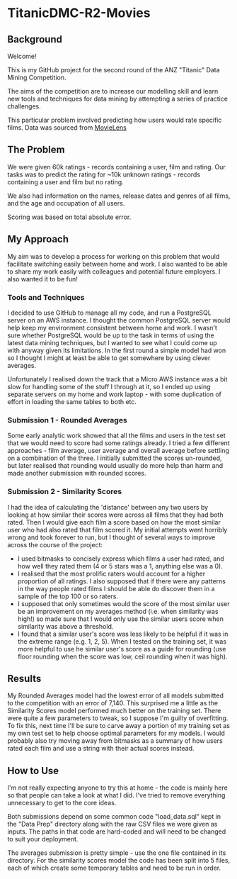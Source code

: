 TitanicDMC-R2-Movies
====================

## Background

Welcome!

This is my GitHub project for the second round of the ANZ "Titanic" Data Mining Competition.

The aims of the competition are to increase our modelling skill and learn new tools and techniques for data
mining by attempting a series of practice challenges.

This particular problem involved predicting how users would rate specific films.  Data was sourced from [MovieLens](http://www.movielens.org)

## The Problem
We were given 60k ratings - records containing a user, film and rating.  Our tasks was to predict the rating for ~10k unknown ratings - records containing a user and film but no rating.

We also had information on the names, release dates and genres of all films, and the age and occupation of all users.

Scoring was based on total absolute error.

## My Approach

My aim was to develop a process for working on this problem that would facilitate switching easily between home and work.
I also wanted to be able to share my work easily with colleagues and potential future employers.
I also wanted it to be fun!

### Tools and Techniques

I decided to use GitHub to manage all my code, and run a PostgreSQL server on an AWS instance.
I thought the common PostgreSQL server would help keep my environment consistent between home and work.
I wasn't sure whether PostgreSQL would be up to the task in terms of using the latest data mining techniques,
but I wanted to see what I could come up with anyway given its limitations.  In the first round a simple model had won
so I thought I might at least be able to get somewhere by using clever averages.

Unfortunately I realised down the track that a Micro AWS instance was a bit slow for handling some of the stuff
I through at it, so I ended up using separate servers on my home and work laptop - with some duplication of effort
in loading the same tables to both etc.

### Submission 1 - Rounded Averages

Some early analytic work showed that all the films and users in the test set that we would need to score
had some ratings already.  I tried a few different approaches - film average, user average and overall average
before settling on a combination of the three.  I initially submitted the scores un-rounded, but later realised
that rounding would usually do more help than harm and made another submission with rounded scores.

### Submission 2 - Similarity Scores

I had the idea of calculating the 'distance' between any two users by looking at how similar their scores were across
all films that they had both rated.  Then I would give each film a score based on how the most similar user who had
also rated that film scored it.
My initial attempts went horribly wrong and took forever to run, but I thought
of several ways to improve across the course of the project:
* I used bitmasks to concisely express which films a user had rated, and how well they rated them (4 or 5 stars was
a 1, anything else was a 0).
* I realised that the most prolific raters would account for a higher proportion of all ratings.  I also supposed that
if there were any patterns in the way people rated films I should be able do discover them in a sample of the top 100
or so raters.
* I supposed that only sometimes would the score of the most similar user be an improvement on my averages method (i.e. when similarity was
high!) so made sure that I would only use the similar users score when similarity was above a threshold.
* I found that a similar user's score was less likely to be helpful if it was in the extreme range (e.g. 1, 2, 5).  When
I tested on the training set, it was more helpful to use he similar user's score as a guide for rounding (use floor
rounding when the score was low, ceil rounding when it was high).

## Results

My Rounded Averages model had the lowest error of all models submitted to the competition with an error of 7,140.
This surprised me a little as the Similarity Scores model performed much better on the training set.  There were quite
a few parameters to tweak, so I suppose I'm guilty of overfitting.  To fix this, next time I'll be sure to carve away
a portion of my training set as my own test set to help choose optimal parameters for my models.  I would probably
also try moving away from bitmasks as a summary of how users rated each film and use a string with their actual scores
instead.

## How to Use

I'm not really expecting anyone to try this at home - the code is mainly here so that people can take a look at what
I did.  I've tried to remove everything unnecessary to get to the core ideas.

Both submissions depend on some common code "load_data.sql" kept in the "Data Prep" directory along with the raw CSV files we were
given as inputs.  The paths in that code are hard-coded and will need to be changed to suit your deployment.

The averages submission is pretty simple - use the one file contained in its directory.  For the similarity scores model
the code has been split into 5 files, each of which create some temporary tables and need to be run in order.
